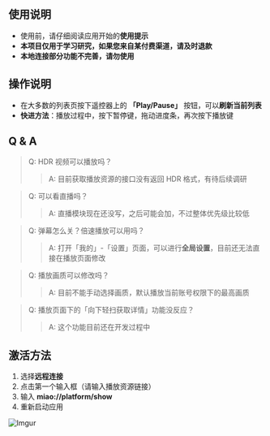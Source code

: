 ## 使用说明

- 使用前，请仔细阅读应用开始的**使用提示**
- **本项目仅用于学习研究，如果您来自某付费渠道，请及时退款**
- **本地连接部分功能不完善，请勿使用**

## 操作说明

- 在大多数的列表页按下遥控器上的 **「Play/Pause」** 按钮，可以**刷新当前列表**
- **快进方法**：播放过程中，按下暂停键，拖动进度条，再次按下播放键

## Q & A

> Q: HDR 视频可以播放吗？
>> A: 目前获取播放资源的接口没有返回 HDR 格式，有待后续调研

> Q: 可以看直播吗？
>> A: 直播模块现在还没写，之后可能会加，不过整体优先级比较低

> Q: 弹幕怎么关？倍速播放可以用吗？
>> A: 打开「我的」-「设置」页面，可以进行**全局设置**，目前还无法直接在播放页面修改

> Q: 播放画质可以修改吗？
>> A: 目前不能手动选择画质，默认播放当前账号权限下的最高画质

> Q: 播放页面下的「向下轻扫获取详情」功能没反应？
>> A: 这个功能目前还在开发过程中

## 激活方法

1. 选择**远程连接**
2. 点击第一个输入框（请输入播放资源链接）
3. 输入 **miao://platform/show**
4. 重新启动应用

![Imgur](https://i.imgur.com/5z3DIJo.jpg?1)
